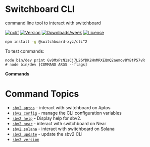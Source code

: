 # Switchboard CLI

command line tool to interact with switchboard

[![oclif](https://img.shields.io/badge/cli-oclif-brightgreen.svg)](https://oclif.io)
[![Version](https://img.shields.io/npm/v/@switchboard-xyz/cli.svg)](https://npmjs.org/package/@switchboard-xyz/cli)
[![Downloads/week](https://img.shields.io/npm/dw/@switchboard-xyz/cli.svg)](https://npmjs.org/package/@switchboard-xyz/cli)
[![License](https://img.shields.io/npm/l/@switchboard-xyz/cli.svg)](https://github.com/switchboard-xyz/sbv2-core/blob/main/cli/LICENSE)

```bash
npm install -g @switchboard-xyz/cli^2
```

To test commands:

```
node bin/dev print GvDMxPzN1sCj7L26YDK2HnMRXEQmQ2aemov8YBtPS7vR
# node bin/dev [COMMAND ARGS --flags]
```

**Commands**

<!-- commands -->
# Command Topics

* [`sbv2 aptos`](../website/docs/_common/cli/aptos.md) - interact with switchboard on Aptos
* [`sbv2 config`](../website/docs/_common/cli/config.md) - manage the CLI configuration variables
* [`sbv2 help`](../website/docs/_common/cli/help.md) - Display help for sbv2.
* [`sbv2 near`](../website/docs/_common/cli/near.md) - interact with switchboard on Near
* [`sbv2 solana`](../website/docs/_common/cli/solana.md) - interact with switchboard on Solana
* [`sbv2 update`](../website/docs/_common/cli/update.md) - update the sbv2 CLI
* [`sbv2 version`](../website/docs/_common/cli/version.md)

<!-- commandsstop -->
